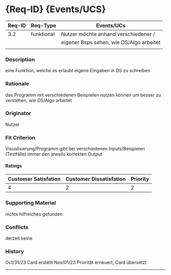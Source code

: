 # {Req-ID} {Events/UCS}

| Req-ID | Req-Type | Events/UCs                             |
|--------|----------|----------------------------------------|
| 3.2    |funktional|Nutzer möchte anhand verschiedener /    |
|	 |	    |eigener Bsps sehen, wie DS/Algo arbeitet|
|	 |	    |					     |

### Description
eine Funktion, welche es erlaubt eigene Eingaben in DS zu schreiben

### Rationale
das Programm mit verschiedenen Beispielen nutzen können
um besser zu verstehen, wie DS/Algo arbeitet

### Originator
Nutzer

### Fit Criterion
Visualisierung/Programm gibt bei verschiedenen Inputs/Beispielen (Testfälle) immer den jeweils korrekten Output

#### Ratings
| Customer Satisfation | Customer Dissatisfation | Priority |
|----------------------|-------------------------|----------|
| 4                    | 2      		 | 2	    |

### Supporting Material
nichts hilfreiches gefunden

### Conflicts
derzeit keine

### History
Oct/31/23 Card erstellt
Nov/01/23 Priorität erneuert, Card übersetzt

---
